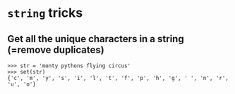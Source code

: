 # `string` tricks 

## Get all the unique characters in a string (=remove duplicates)

~~~~
>>> str = 'monty pythons flying circus'
>>> set(str)
{'c', 'm', 'y', 's', 'i', 'l', 't', 'f', 'p', 'h', 'g', ' ', 'n', 'r', 'u', 'o'}
~~~~

